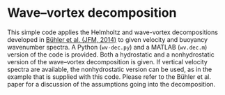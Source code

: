# Wave–vortex decomposition
This simple code applies the Helmholtz and wave-vortex decompositions developed in [Bühler et al. (JFM, 2014)](http://dx.doi.org/10.1017/jfm.2014.488) to given velocity and buoyancy wavenumber spectra. A Python (`wv-dec.py`) and a MATLAB (`wv.dec.m`) version of the code is provided. Both a hydrostatic and a nonhydrostatic version of the wave–vortex decomposition is given. If vertical velocity spectra are available, the nonhydrostatic version can be used, as in the example that is supplied with this code. Please refer to the Bühler et al. paper for a discussion of the assumptions going into the decomposition.
